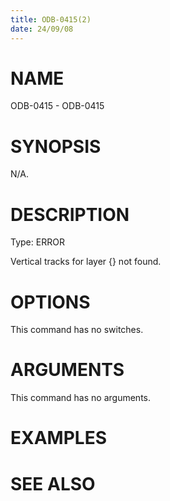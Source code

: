```yaml
---
title: ODB-0415(2)
date: 24/09/08
---
```


# NAME

ODB-0415 - ODB-0415

# SYNOPSIS

N/A.

# DESCRIPTION

Type: ERROR

Vertical tracks for layer {} not found.

# OPTIONS

This command has no switches.

# ARGUMENTS

This command has no arguments.

# EXAMPLES

# SEE ALSO
